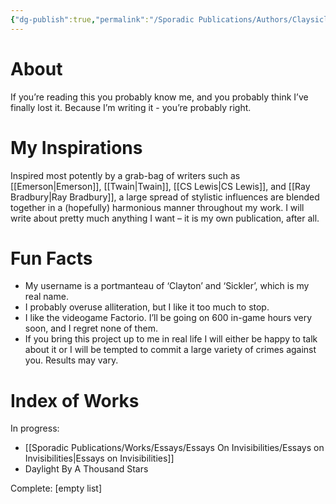 ```yaml
---
{"dg-publish":true,"permalink":"/Sporadic Publications/Authors/Claysicle/"}
---
```




# About
 If you’re reading this you probably know me, and you probably think I’ve finally lost it. Because I’m writing it - you’re probably right.

# My Inspirations

Inspired most potently by a grab-bag of writers such as [[Emerson\|Emerson]], [[Twain\|Twain]], [[CS Lewis\|CS Lewis]], and [[Ray Bradbury\|Ray Bradbury]], a large spread of stylistic influences are blended together in a (hopefully) harmonious manner throughout my work. I will write about pretty much anything I want – it is my own publication, after all.

# Fun Facts

- My username is a portmanteau of ‘Clayton’ and ‘Sickler’, which is my real name.
- I probably overuse alliteration, but I like it too much to stop.
- I like the videogame Factorio. I’ll be going on 600 in-game hours very soon, and I regret none of them.
- If you bring this project up to me in real life I will either be happy to talk about it or I will be tempted to commit a large variety of crimes against you. Results may vary.

# Index of Works

In progress:
- [[Sporadic Publications/Works/Essays/Essays On Invisibilities/Essays on Invisibilities\|Essays on Invisibilities]]
- Daylight By A Thousand Stars

Complete:
[empty list]